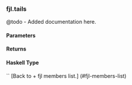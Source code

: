 ### fjl.tails
@todo - Added documentation here.

#### Parameters

#### Returns
 
#### Haskell Type
``
[Back to  + fjl members list.]
(#fjl-members-list)
